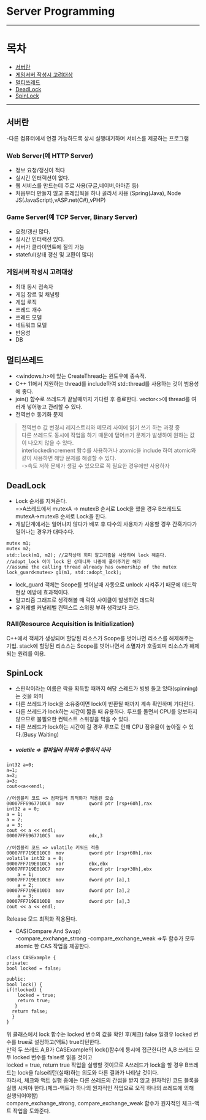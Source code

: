 # Server Programming
* * *
# 목차
 * [서버란](#서버란)
  * [게임서버 작성시 고려대상](#게임서버-작성시-고려대상)
  * [멀티쓰레드](#멀티쓰레드)
  * [DeadLock](#DeadLock)
  * [SpinLock](#SpinLock)
* * *
## 서버란
-다른 컴퓨터에서 연결 가능하도록 상시 실행대기하며 서비스를 제공하는 프로그램

### Web Server(예 HTTP Server)
* 정보 요청/갱신이 적다
* 실시간 인터랙션이 없다.
* 웹 서비스를 만드는데 주로 사용(구글,네이버,아마존 등)
* 처음부터 만들지 않고 프레임웍을 하나 골라서 사용
  (Spring(Java), Node JS(JavaScript),vASP.net(C#),vPHP)

### Game Server(예 TCP Server, Binary Server)
* 요청/갱신 많다.
* 실시간 인터랙션 있다.
* 서버가 클라이언트에 질의 가능
* stateful(상태 갱신 및 교환이 많다)

### 게임서버 작성시 고려대상
* 최대 동시 접속자
* 게임 장르 및 채널링
* 게임 로직
* 쓰레드 개수
* 쓰레드 모델
* 네트워크 모델
* 반응성
* DB

## 멀티쓰레드 
* <windows.h>에 있는 CreateThread는 윈도우에 종속적. 
* C++ 11에서 지원하는 thread를 include하여 std::thread를 사용하는 것이 범용성에 좋다.
* join() 함수로 쓰레드가 끝날때까지 기다린 후 종료한다. vector<>에 thread를 여러개 넣어놓고 관리할 수 있다.
* 전역변수 동기화 문제
> 전역변수 값 변경시 레지스트리와 메모리 사이에 읽기 쓰기 하는 과정 중    
  다른 쓰레드도 동시에 작업을 하기 때문에 덮어쓰기 문제가 발생하여 원하는 값이 나오지 않을 수 있다.   
  interlockedincrement 함수를 사용하거나 atomic을 include 하여 atomic<int32>와 같이 사용하면 해당 문제를 해결할 수 있다.       
  ->속도 저하 문제가 생길 수 있으므로 꼭 필요한 경우에만 사용하자
	
## DeadLock
* Lock 순서를 지켜준다.   
	=>A쓰레드에서 mutexA -> mutexB 순서로 Lock을 했을 경우 B쓰레드도 mutexA->mutexB 순서로 Lock을 한다.
* 개발단계에서는 일어나지 않다가 배포 후 다수의 사용자가 사용할 경우 간혹가다가 일어나는 경우가 대다수다. 
```
mutex m1;
mutex m2;
std::lock(m1, m2); //교착상태 회피 알고리즘을 사용하여 lock 해준다.	
//adopt_lock 이미 lock 된 상태니까 나중에 풀어주기만 해라
//assume the calling thread already has ownership of the mutex
lock_guard<mutex> g1(m1, std::adopt_lock);
```
* lock_guard 객체는 Scope를 벗어날때 자동으로 unlock 시켜주기 때문에 데드락 현상 예방에 효과적이다.
* 알고리즘 그래프로 생각해볼 때 락의 사이클이 발생하면 데드락
* 유저레벨 커널레벨 컨텍스트 스위칭 부하 생각보다 크다. 	
### RAII(Resource Acquisition is Initialization)   
C++에서 객체가 생성되며 할당된 리소스가 Scope를 벗어나면 리소스를 해제해주는 기법. stack에 할당된 리소스는 Scope를 벗어나면서 소멸자가 호출되며 리소스가 해제되는 원리를 이용.   

## SpinLock
* 스핀락이라는 이름은 락을 획득할 때까지 해당 스레드가 빙빙 돌고 있다(spinning)는 것을 의미
* 다른 쓰레드가 lock을 소유중이면 lock이 반환될 때까지 계속 확인하며 기다린다.
* 다른 쓰레드가 lock하는 시간이 짧을 때 유용하다. 루프를 돌면서 CPU를 양보하지 않으므로 불필요한 컨텍스트 스위칭을 막을 수 있다.
* 다른 쓰레드가 lock하는 시간이 길 경우 루프로 인해 CPU 점유율이 높아질 수 있다.(Busy Waiting)   	
* ##### volatile => 컴파일러 최적화 수행하지 마라
```
int32 a=0;
a=1;
a=2;
a=3;
cout<<a<<endl;

//어셈블리 코드 => 컴파일러 최적화가 적용된 모습
00007FF6967710C0  mov         qword ptr [rsp+60h],rax  
int32 a = 0;
a = 1;
a = 2;
a = 3;
cout << a << endl;
00007FF6967710C5  mov         edx,3  

//어셈블리 코드 => volatile 키워드 적용
00007FF719E010C0  mov         qword ptr [rsp+60h],rax  
volatile int32 a = 0;
00007FF719E010C5  xor         ebx,ebx  
00007FF719E010C7  mov         dword ptr [rsp+30h],ebx  
	a = 1;
00007FF719E010CB  mov         dword ptr [a],1  
	a = 2;
00007FF719E010D3  mov         dword ptr [a],2  
	a = 3;
00007FF719E010DB  mov         dword ptr [a],3  
cout << a << endl;
```   
Release 모드 최적화 적용된다.
* CAS(Compare And Swap)   
-compare_exchange_strong
-compare_exchange_weak
=>두 함수가 모두 atomic 한 CAS 작업을 제공한다.
```
class CASExample {
private:
bool locked = false;

public:
bool lock() {
if(!locked) {
    locked = true;
    return true;
   }
  return false;
  }
}
```
위 클래스에서 lock 함수는 locked 변수의 값을 확인 후(체크) false 일경우 locked 변수를 true로 설정하고(액트) true리턴한다.   
만약 두 쓰레드 A,B가 CASExample의 lock()함수에 동시에 접근한다면 A,B 쓰레드 모두 locked 변수를 false로 읽을 것이고   
locked = true, return true 작업을 실행할 것이므로 A쓰레드가 lock을 할 경우 B쓰레드는 lock을 false리턴(실패)하는 의도와 다른 결과가 나타날 것이다.   
따라서, 체크와 액트 실행 중에는 다른 쓰레드의 간섭을 받지 않고 원자적인 코드 블록을 실행 시켜야 한다.(체크-액트가 하나의 원자적인 작업으로 오직 하나의 쓰레드에 의해 실행되어야함)   
compare_exchange_strong, compare_exchange_weak 함수가 원자적인 체크-액트 작업을 도와준다.


